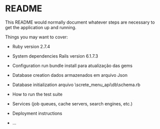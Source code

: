 # README

This README would normally document whatever steps are necessary to get the
application up and running.

Things you may want to cover:

* Ruby version 2.7.4

* System dependencies
    Rails version 6.1.7.3

* Configuration
    run bundle install para atualização das gems

* Database creation
    dados armazenados em arquivo Json

* Database initialization
    arquivo \screte_menu_api\db\schema.rb 

* How to run the test suite

* Services (job queues, cache servers, search engines, etc.)

* Deployment instructions

* ...
